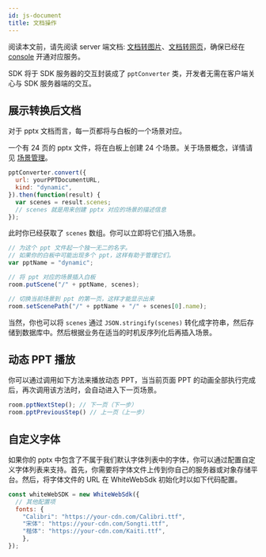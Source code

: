```yaml
---
id: js-document
title: 文档操作
---
```


阅读本文前，请先阅读 server 端文档: [文档转图片](/docs/server/api/server-static-conversion)、[文档转网页](/docs/server/api/server-dynamic-conversion)，确保已经在 [console](https://console.herewhite.com) 开通对应服务。

SDK 将于 SDK 服务器的交互封装成了 `pptConverter` 类，开发者无需在客户端关心与 SDK 服务器端的交互。

## 展示转换后文档

对于 pptx 文档而言，每一页都将与白板的一个场景对应。

一个有 24 页的 pptx 文件，将在白板上创建 24 个场景。关于场景概念，详情请见 [场景管理](docs/advance/advance-scenes)。

```javascript
pptConverter.convert({
  url: yourPPTDocumentURL,
  kind: "dynamic",
}).then(function(result) {
  var scenes = result.scenes;
  // scenes 就是用来创建 pptx 对应的场景的描述信息
});
```

此时你已经获取了 `scenes` 数组。你可以立即将它们插入场景。

```javascript
// 为这个 ppt 文件起一个独一无二的名字。
// 如果你的白板中可能出现多个 ppt，这样有助于管理它们。
var pptName = "dynamic";

// 将 ppt 对应的场景插入白板
room.putScene("/" + pptName, scenes);

// 切换当前场景到 ppt 的第一页，这样才能显示出来
room.setScenePath("/" + pptName + "/" + scenes[0].name);
```

当然，你也可以将 `scenes` 通过 `JSON.stringify(scenes)` 转化成字符串，然后存储到数据库中。然后根据业务在适当的时机反序列化后再插入场景。

## 动态 PPT 播放

你可以通过调用如下方法来播放动态 PPT，当当前页面 PPT 的动画全部执行完成后，再次调用该方法时，会自动进入下一页场景。

```javascript
room.pptNextStep(); // 下一页（下一步）
room.pptPreviousStep() // 上一页（上一步）
```

## 自定义字体

如果你的 pptx 中包含了不属于我们默认字体列表中的字体，你可以通过配置自定义字体列表来支持。首先，你需要将字体文件上传到你自己的服务器或对象存储平台。然后，将字体文件的 URL 在 WhiteWebSdk 初始化时以如下代码配置。

```javascript
const whiteWebSDK = new WhiteWebSdk({
  // 其他配置项
  fonts: {
    "Calibri": "https://your-cdn.com/Calibri.ttf",
    "宋体": "https://your-cdn.com/Songti.ttf",
    "楷体": "https://your-cdn.com/Kaiti.ttf",
	},
});
```

